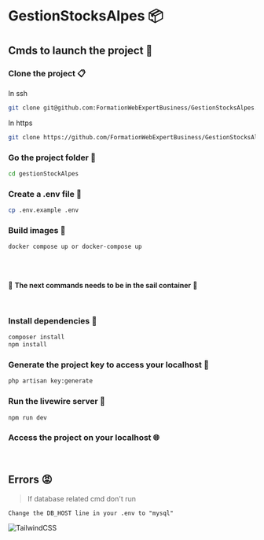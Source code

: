 # GestionStocksAlpes 📦
        
## Cmds to launch the project 🚀

### Clone the project 📋
In ssh
```bash
git clone git@github.com:FormationWebExpertBusiness/GestionStocksAlpes.git
```
In https
```bash
git clone https://github.com/FormationWebExpertBusiness/GestionStocksAlpes.git
```

### Go the project folder 📂
```bash
cd gestionStockAlpes
```
### Create a .env file :page_facing_up:
```sh
cp .env.example .env
```
### Build images 🐳
```bash
docker compose up or docker-compose up
```
<br /> 
<br /> 

🚨  **The next commands needs to be in the sail container** 🚨

<br />  

### Install dependencies 🐡
```bash
composer install
npm install
```
### Generate the project key to access your localhost 🔑
```bash
php artisan key:generate
```

### Run the livewire server :octopus:
```bash
npm run dev
```
  
### Access the project on your localhost 🌐
 <br />
 
## Errors :rage:

> If database related cmd don't run 
```
Change the DB_HOST line in your .env to "mysql"
```

![TailwindCSS](https://img.shields.io/badge/tailwindui-%2338B2AC.svg?style=for-the-badge&logo=tailwind-css&logoColor=white)
